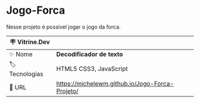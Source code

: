 # Jogo-Forca

Nesse projeto é possível jogar o jogo da forca.

| :placard: Vitrine.Dev |     |
| -------------  | --- |
| :sparkles: Nome        | **Decodificador de texto**
| :label: Tecnologias | HTML5 CSS3, JavaScript
| :rocket: URL         | https://michelewm.github.io/Jogo-Forca-Projeto/


<!-- Inserir imagem com a #vitrinedev ao final do link -->


## 
